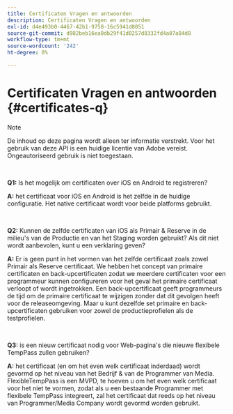 ```yaml
---
title: Certificaten Vragen en antwoorden
description: Certificaten Vragen en antwoorden
exl-id: d4e493b0-4467-42b1-9758-16c5941d8051
source-git-commit: d982beb16ea0db29f41d0257d8332fd4a07a84d8
workflow-type: tm+mt
source-wordcount: '242'
ht-degree: 0%

---
```


# Certificaten Vragen en antwoorden {#certificates-q}

>[!NOTE]
>
>De inhoud op deze pagina wordt alleen ter informatie verstrekt. Voor het gebruik van deze API is een huidige licentie van Adobe vereist. Ongeautoriseerd gebruik is niet toegestaan.

</br>

**Q1:** Is het mogelijk om certificaten over iOS en Android te registreren?

**A:** het certificaat voor iOS en Android is het zelfde in de huidige configuratie. Het native certificaat wordt voor beide platforms gebruikt.

</br>

**Q2:** Kunnen de zelfde certificaten van iOS als Primair &amp; Reserve in de milieu&#39;s van de Productie en van het Staging worden gebruikt? Als dit niet wordt aanbevolen, kunt u een verklaring geven?

**A:** Er is geen punt in het vormen van het zelfde certificaat zoals zowel Primair als Reserve certificaat. We hebben het concept van primaire certificaten en back-upcertificaten zodat we meerdere certificaten voor een programmeur kunnen configureren voor het geval het primaire certificaat verloopt of wordt ingetrokken. Een back-upcertificaat geeft programmeurs de tijd om de primaire certificaat te wijzigen zonder dat dit gevolgen heeft voor de releaseomgeving. Maar u kunt dezelfde set primaire en back-upcertificaten gebruiken voor zowel de productieprofielen als de testprofielen.

</br>

**Q3:** is een nieuw certificaat nodig voor Web-pagina&#39;s die nieuwe flexibele TempPass zullen gebruiken?

**A:** het certificaat (en om het even welk certificaat inderdaad) wordt gevormd op het niveau van het Bedrijf &amp; van de Programmer van Media. FlexibleTempPass is een MVPD, te hoeven u om het even welk certificaat voor het niet te vormen, zodat als u een bestaande Programmer met flexibele TempPass integreert, zal het certificaat dat reeds op het niveau van Programmer/Media Company wordt gevormd worden gebruikt.
